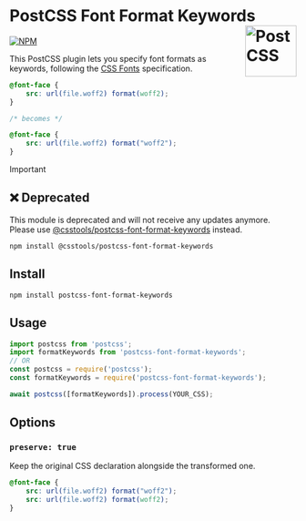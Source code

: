 # PostCSS Font Format Keywords [<img src="https://api.postcss.org/logo.svg" alt="PostCSS" width="90" height="90" align="right">](https://github.com/postcss/postcss)

[![NPM](https://img.shields.io/npm/v/postcss-font-format-keywords.svg)](https://www.npmjs.com/package/postcss-font-format-keywords)

This PostCSS plugin lets you specify font formats as keywords, following the
[CSS Fonts](https://drafts.csswg.org/css-fonts-4/#font-format-values)
specification.

```css
@font-face {
	src: url(file.woff2) format(woff2);
}

/* becomes */

@font-face {
	src: url(file.woff2) format("woff2");
}
```

> [!IMPORTANT]
> ## ❌ Deprecated
>
> This module is deprecated and will not receive any updates anymore.
> Please use
> [@csstools/postcss-font-format-keywords](https://github.com/csstools/postcss-plugins/tree/main/plugins/postcss-font-format-keywords#readme)
> instead.
>
> ```
> npm install @csstools/postcss-font-format-keywords
> ```

## Install

```
npm install postcss-font-format-keywords
```

## Usage

```js
import postcss from 'postcss';
import formatKeywords from 'postcss-font-format-keywords';
// OR
const postcss = require('postcss');
const formatKeywords = require('postcss-font-format-keywords');

await postcss([formatKeywords]).process(YOUR_CSS);
```

## Options

### `preserve: true`

Keep the original CSS declaration alongside the transformed one.

```css
@font-face {
	src: url(file.woff2) format("woff2");
	src: url(file.woff2) format(woff2);
}
```
